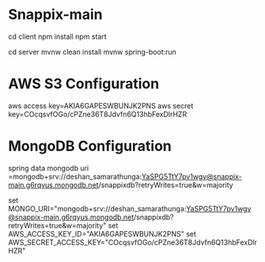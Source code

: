 # Snappix-main

cd client
npm install
npm start

cd server
mvnw clean install
mvnw spring-boot:run

# AWS S3 Configuration
aws access key=AKIA6GAPESWBUNJK2PNS
aws secret key=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

# MongoDB Configuration
spring data mongodb uri =mongodb+srv://deshan_samarathunga:YaSPG5TtY7pv1wgv@snappix-main.g6rqyus.mongodb.net/snappixdb?retryWrites=true&w=majority



set MONGO_URI="mongodb+srv://deshan_samarathunga:YaSPG5TtY7pv1wgv@snappix-main.g6rqyus.mongodb.net/snappixdb?retryWrites=true&w=majority"
set AWS_ACCESS_KEY_ID="AKIA6GAPESWBUNJK2PNS"
set AWS_SECRET_ACCESS_KEY="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"
